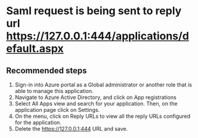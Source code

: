 <properties
    pageTitle="Saml response sent to invalid reply url local host"
    description= "For custom application's configured in azure active directory and configured for saml single sign-on, the saml response is sent to reply url local host"
    service="microsoft.aad"
    resource="Microsoft_AAD_IAM"
    authors="zabenamr"
    displayOrder=""
    supportTopicIds=""
    selfHelpType="diagnostics"
    resourceTags=""
    productPesIds=""
    cloudEnvironments="public"
    articleId="enterpriseapps_samlsso_invalid_replyUrl"
    />

# Saml request is being sent to reply url https://127.0.0.1:444/applications/default.aspx

## **Recommended steps**

1.	Sign-in into Azure portal as a Global administrator or another role that is able to manage this application.
2.	Navigate to Azure Active Directory, and click on App registrations
3.	Select All Apps view and search for your application. Then, on the application page click on Settings.
4.	On the menu, click on Reply URLs to view all the reply URLs configured for the application.
5.	Delete the https://127.0.0.1:444 URL and save.
